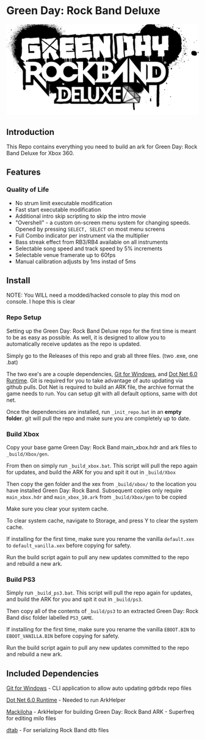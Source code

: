 # Green Day: Rock Band Deluxe

![Header Image](dependencies/header.png)

## Introduction

This Repo contains everything you need to build an ark for Green Day: Rock Band Deluxe for Xbox 360.

## Features

### Quality of Life
* No strum limit executable modification
* Fast start executable modification
* Additional intro skip scripting to skip the intro movie
* "Overshell" - a custom on-screen menu system for changing speeds. Opened by pressing `SELECT, SELECT` on most menu screens
* Full Combo indicator per instrument via the multiplier
* Bass streak effect from RB3/RB4 available on all instruments
* Selectable song speed and track speed by 5% increments
* Selectable venue framerate up to 60fps
* Manual calibration adjusts by 1ms instad of 5ms

## Install

NOTE: You WILL need a modded/hacked console to play this mod on console. I hope this is clear

### Repo Setup

Setting up the Green Day: Rock Band Deluxe repo for the first time is meant to be as easy as possible.
As well, it is designed to allow you to automatically receive updates as the repo is updated.

Simply go to the Releases of this repo and grab all three files. (two .exe, one .bat)

The two exe's are a couple dependencies, [Git for Windows](https://gitforwindows.org/), and [Dot Net 6.0 Runtime](https://dotnet.microsoft.com/en-us/download/dotnet/6.0/runtime).
Git is required for you to take advantage of auto updating via github pulls. Dot Net is required to build an ARK file, the archive format the game needs to run.
You can setup git with all default options, same with dot net.

Once the dependencies are installed, run `_init_repo.bat` in an **empty folder**. git will pull the repo and make sure you are completely up to date.

### Build Xbox

Copy your base game Green Day: Rock Band main_xbox.hdr and ark files to `_build/Xbox/gen`.

From then on simply run `_build_xbox.bat`. This script will pull the repo again for updates, and build the ARK for you and spit it out in `_build/Xbox`

Then copy the gen folder and the xex from `_build/xbox/` to the location you have installed Green Day: Rock Band. Subsequent copies only require `main_xbox.hdr` and `main_xbox_10.ark` from `_build/Xbox/gen` to be copied

Make sure you clear your system cache.

To clear system cache, navigate to Storage, and press Y to clear the system cache.

If installing for the first time, make sure you rename the vanilla `default.xex` to `default_vanilla.xex` before copying for safety.

Run the build script again to pull any new updates committed to the repo and rebuild a new ark.

### Build PS3

Simply run `_build_ps3.bat`. This script will pull the repo again for updates, and build the ARK for you and spit it out in `_build/ps3`.

Then copy all of the contents of `_build/ps3` to an extracted Green Day: Rock Band disc folder labelled `PS3_GAME`.

If installing for the first time, make sure you rename the vanilla `EBOOT.BIN` to `EBOOT_VANILLA.BIN` before copying for safety.

Run the build script again to pull any new updates committed to the repo and rebuild a new ark.

## Included Dependencies

[Git for Windows](https://gitforwindows.org/) - CLI application to allow auto updating gdrbdx repo files

[Dot Net 6.0 Runtime](https://dotnet.microsoft.com/en-us/download/dotnet/6.0/runtime) - Needed to run ArkHelper

[Mackiloha](https://github.com/PikminGuts92/Mackiloha) - ArkHelper for building Green Day: Rock Band ARK - Superfreq for editing milo files

[dtab](https://github.com/mtolly/dtab) - For serializing Rock Band dtb files
